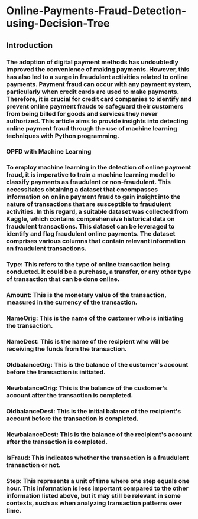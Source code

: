 # Online-Payments-Fraud-Detection-using-Decision-Tree

## Introduction

### The adoption of digital payment methods has undoubtedly improved the convenience of making payments. However, this has also led to a surge in fraudulent activities related to online payments. Payment fraud can occur with any payment system, particularly when credit cards are used to make payments. Therefore, it is crucial for credit card companies to identify and prevent online payment frauds to safeguard their customers from being billed for goods and services they never authorized. This article aims to provide insights into detecting online payment fraud through the use of machine learning techniques with Python programming.

### OPFD with Machine Learning

### To employ machine learning in the detection of online payment fraud, it is imperative to train a machine learning model to classify payments as fraudulent or non-fraudulent. This necessitates obtaining a dataset that encompasses information on online payment fraud to gain insight into the nature of transactions that are susceptible to fraudulent activities. In this regard, a suitable dataset was collected from Kaggle, which contains comprehensive historical data on fraudulent transactions. This dataset can be leveraged to identify and flag fraudulent online payments. The dataset comprises various columns that contain relevant information on fraudulent transactions.

### Type: This refers to the type of online transaction being conducted. It could be a purchase, a transfer, or any other type of transaction that can be done online.
### Amount: This is the monetary value of the transaction, measured in the currency of the transaction.
### NameOrig: This is the name of the customer who is initiating the transaction.
### NameDest: This is the name of the recipient who will be receiving the funds from the transaction.
### OldbalanceOrg: This is the balance of the customer's account before the transaction is initiated.
### NewbalanceOrig: This is the balance of the customer's account after the transaction is completed.
### OldbalanceDest: This is the initial balance of the recipient's account before the transaction is completed.
### NewbalanceDest: This is the balance of the recipient's account after the transaction is completed.
### IsFraud: This indicates whether the transaction is a fraudulent transaction or not.
### Step: This represents a unit of time where one step equals one hour. This information is less important compared to the other information listed above, but it may still be relevant in some contexts, such as when analyzing transaction patterns over time.

